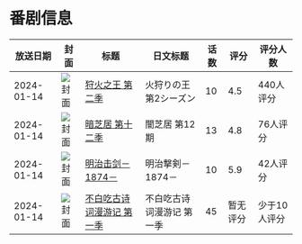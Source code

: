 # 番剧信息

|放送日期|封面|标题|日文标题|话数|评分|评分人数|
|---|---|---|---|---|---|---|
|2024-01-14|![封面](https://lain.bgm.tv/pic/cover/c/86/35/425129_VlMa1.jpg)|[狩火之王 第二季](https://bangumi.tv/subject/425129)|火狩りの王 第2シーズン|10|4.5|440人评分|
|2024-01-14|![封面](https://lain.bgm.tv/pic/cover/c/4f/75/465694_6hwAX.jpg)|[暗芝居 第十二季](https://bangumi.tv/subject/465694)|闇芝居 第12期|13|4.8|76人评分|
|2024-01-14|![封面](https://lain.bgm.tv/pic/cover/c/96/c5/469437_tCZsS.jpg)|[明治击剑－1874－](https://bangumi.tv/subject/469437)|明治撃剣－1874－|10|5.9|42人评分|
|2024-01-14|![封面](https://lain.bgm.tv/pic/cover/c/f1/78/472604_Ob69S.jpg)|[不白吃古诗词漫游记 第一季](https://bangumi.tv/subject/472604)|不白吃古诗词漫游记 第一季|45|暂无评分|少于10人评分|
